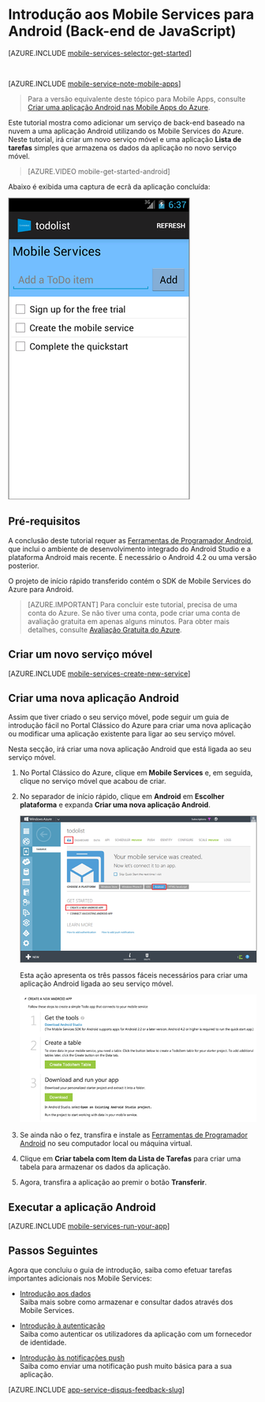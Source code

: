 <properties
    pageTitle="Introdução aos Mobile Services do Azure para aplicações Android (Back-end de JavaScript)"
    description="Siga este tutorial para começar a utilizar os Mobile Services do Azure para desenvolvimento do Android (Back-end de JavaScript)."
    services="mobile-services"
    documentationCenter="android"
    authors="RickSaling"
    manager="reikre"
    editor=""/>

<tags
    ms.service="mobile-services"
    ms.workload="mobile"
    ms.tgt_pltfrm="mobile-android"
    ms.devlang="java"
    ms.topic="hero-article"
    ms.date="07/21/2016"
    ms.author="ricksal"/>

# Introdução aos Mobile Services para Android (Back-end de JavaScript)

[AZURE.INCLUDE [mobile-services-selector-get-started](../../includes/mobile-services-selector-get-started.md)]

&nbsp;

[AZURE.INCLUDE [mobile-service-note-mobile-apps](../../includes/mobile-services-note-mobile-apps.md)]
> Para a versão equivalente deste tópico para Mobile Apps, consulte [Criar uma aplicação Android nas Mobile Apps do Azure](../app-service-mobile/app-service-mobile-android-get-started.md).

Este tutorial mostra como adicionar um serviço de back-end baseado na nuvem a uma aplicação Android utilizando os Mobile Services do Azure. Neste tutorial, irá criar um novo serviço móvel e uma aplicação **Lista de tarefas** simples que armazena os dados da aplicação no novo serviço móvel.

> [AZURE.VIDEO mobile-get-started-android]

Abaixo é exibida uma captura de ecrã da aplicação concluída:

![](./media/mobile-services-android-get-started/mobile-quickstart-completed-android.png)

## Pré-requisitos

A conclusão deste tutorial requer as [Ferramentas de Programador Android](https://developer.android.com/sdk/index.html), que inclui o ambiente de desenvolvimento integrado do Android Studio e a plataforma Android mais recente. É necessário o Android 4.2 ou uma versão posterior.

O projeto de início rápido transferido contém o SDK de Mobile Services do Azure para Android.

> [AZURE.IMPORTANT] Para concluir este tutorial, precisa de uma conta do Azure. Se não tiver uma conta, pode criar uma conta de avaliação gratuita em apenas alguns minutos. Para obter mais detalhes, consulte [Avaliação Gratuita do Azure](https://azure.microsoft.com/pricing/free-trial/?WT.mc_id=AE564AB28).


## Criar um novo serviço móvel

[AZURE.INCLUDE [mobile-services-create-new-service](../../includes/mobile-services-create-new-service.md)]

## Criar uma nova aplicação Android

Assim que tiver criado o seu serviço móvel, pode seguir um guia de introdução fácil no Portal Clássico do Azure para criar uma nova aplicação ou modificar uma aplicação existente para ligar ao seu serviço móvel.

Nesta secção, irá criar uma nova aplicação Android que está ligada ao seu serviço móvel.

1.  No Portal Clássico do Azure, clique em **Mobile Services** e, em seguida, clique no serviço móvel que acabou de criar.

2. No separador de início rápido, clique em **Android** em **Escolher plataforma** e expanda **Criar uma nova aplicação Android**.

    ![](./media/mobile-services-android-get-started/mobile-portal-quickstart-android1.png)

    Esta ação apresenta os três passos fáceis necessários para criar uma aplicação Android ligada ao seu serviço móvel.

    ![](./media/mobile-services-android-get-started/mobile-quickstart-steps-android-AS.png)

3. Se ainda não o fez, transfira e instale as [Ferramentas de Programador Android](https://go.microsoft.com/fwLink/p/?LinkID=280125) no seu computador local ou máquina virtual.

4. Clique em **Criar tabela com Item da Lista de Tarefas** para criar uma tabela para armazenar os dados da aplicação.


5. Agora, transfira a aplicação ao premir o botão **Transferir**.

## Executar a aplicação Android

[AZURE.INCLUDE [mobile-services-run-your-app](../../includes/mobile-services-android-get-started.md)]


## <a name="next-steps"> </a>Passos Seguintes
Agora que concluiu o guia de introdução, saiba como efetuar tarefas importantes adicionais nos Mobile Services:

* [Introdução aos dados]
  <br/>Saiba mais sobre como armazenar e consultar dados através dos Mobile Services.

* [Introdução à autenticação]
  <br/>Saiba como autenticar os utilizadores da aplicação com um fornecedor de identidade.

* [Introdução às notificações push]
  <br/>Saiba como enviar uma notificação push muito básica para a sua aplicação.


[AZURE.INCLUDE [app-service-disqus-feedback-slug](../../includes/app-service-disqus-feedback-slug.md)]


<!-- URLs. -->
[Introdução (Eclipse)]: mobile-services-android-get-started-ec.md
[Introdução aos dados]: mobile-services-android-get-started-data.md
[Introdução à autenticação]: mobile-services-android-get-started-users.md
[Introdução às notificações push]: mobile-services-javascript-backend-android-get-started-push.md
[SDK Android dos Mobile Services]: https://go.microsoft.com/fwLink/p/?LinkID=266533




<!--HONumber=Aug16_HO1-->


